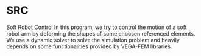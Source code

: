 # SRC
Soft Robot Control
In this program, we try to control the motion of a soft robot arm by deforming the shapes of some choosen referenced elements.
We use a dynamic solver to solve the simulation problem and heavily depends on some functionalities provided by VEGA-FEM libraries.
